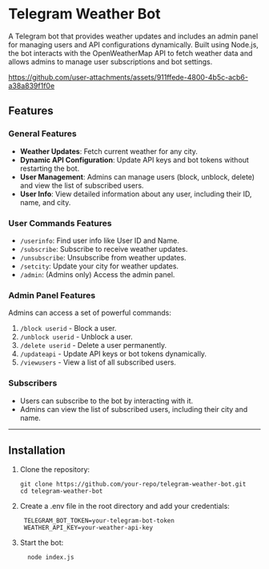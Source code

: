 # Telegram Weather Bot

A Telegram bot that provides weather updates and includes an admin panel for managing users and API configurations dynamically. Built using Node.js, the bot interacts with the OpenWeatherMap API to fetch weather data and allows admins to manage user subscriptions and bot settings.


  https://github.com/user-attachments/assets/911ffede-4800-4b5c-acb6-a38a839f1f0e



## Features

### General Features
- **Weather Updates**: Fetch current weather for any city.
- **Dynamic API Configuration**: Update API keys and bot tokens without restarting the bot.
- **User Management**: Admins can manage users (block, unblock, delete) and view the list of subscribed users.
- **User Info**: View detailed information about any user, including their ID, name, and city.

### User Commands Features
- `/userinfo`: Find user info like User ID and Name.
- `/subscribe`: Subscribe to receive weather updates.
- `/unsubscribe`: Unsubscribe from weather updates.
- `/setcity`: Update your city for weather updates.
- `/admin`: (Admins only) Access the admin panel.

### Admin Panel Features
Admins can access a set of powerful commands:
1. `/block userid` - Block a user.
2. `/unblock userid` - Unblock a user.
3. `/delete userid` - Delete a user permanently.
4. `/updateapi` - Update API keys or bot tokens dynamically.
5. `/viewusers` - View a list of all subscribed users.

### Subscribers
- Users can subscribe to the bot by interacting with it.
- Admins can view the list of subscribed users, including their city and name.

---

## Installation

1. Clone the repository:
   ```
   git clone https://github.com/your-repo/telegram-weather-bot.git
   cd telegram-weather-bot
   ```
   
2. Create a .env file in the root directory and add your credentials:
   ```
    TELEGRAM_BOT_TOKEN=your-telegram-bot-token
    WEATHER_API_KEY=your-weather-api-key
   ```

3. Start the bot:

    ```
      node index.js
    ```
